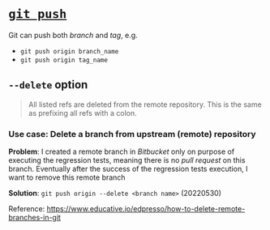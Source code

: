 # [`git push`](https://git-scm.com/docs/git-push) 
Git can push both *branch* and *tag*, e.g.
* `git push origin branch_name`
* `git push origin tag_name`

## `--delete` option

> All listed refs are deleted from the remote repository. This is the same as prefixing all refs with a colon.

### Use case: Delete a branch from upstream (remote) repository
**Problem**: I created a remote branch in *Bitbucket* only on purpose of executing the regression tests, meaning there is no *pull request* on this branch. Eventually after the success of the regression tests execution, I want to remove this remote branch 

**Solution**: `git push origin --delete <branch name>` (20220530)

Reference: https://www.educative.io/edpresso/how-to-delete-remote-branches-in-git
